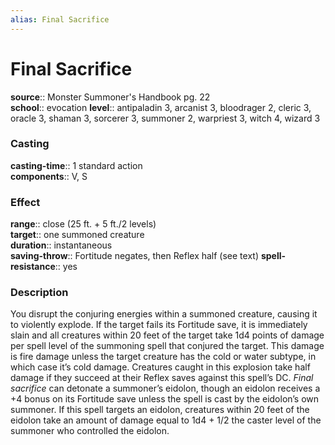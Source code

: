 ```yaml
---
alias: Final Sacrifice
---
```


# Final Sacrifice 

**source**:: Monster Summoner's Handbook pg. 22  
**school**:: evocation
**level**:: antipaladin 3, arcanist 3, bloodrager 2, cleric 3, oracle 3, shaman 3, sorcerer 3, summoner 2, warpriest 3, witch 4, wizard 3

### Casting 

**casting-time**:: 1 standard action  
**components**:: V, S

### Effect 

**range**:: close (25 ft. + 5 ft./2 levels)  
**target**:: one summoned creature  
**duration**:: instantaneous  
**saving-throw**:: Fortitude negates, then Reflex half (see text)
**spell-resistance**:: yes

### Description 

You disrupt the conjuring energies within a summoned creature, causing it to violently explode. If the target fails its Fortitude save, it is immediately slain and all creatures within 20 feet of the target take 1d4 points of damage per spell level of the summoning spell that conjured the target. This damage is fire damage unless the target creature has the cold or water subtype, in which case it’s cold damage. Creatures caught in this explosion take half damage if they succeed at their Reflex saves against this spell’s DC. *Final sacrifice* can detonate a summoner’s eidolon, though an eidolon receives a +4 bonus on its Fortitude save unless the spell is cast by the eidolon’s own summoner. If this spell targets an eidolon, creatures within 20 feet of the eidolon take an amount of damage equal to 1d4 + 1/2 the caster level of the summoner who controlled the eidolon.
